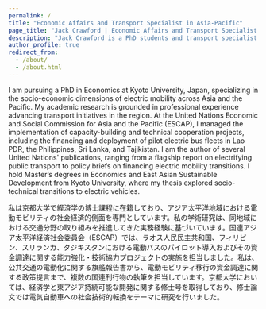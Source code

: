 ```yaml
---
permalink: /
title: "Economic Affairs and Transport Specialist in Asia-Pacific"
page_title: "Jack Crawford | Economic Affairs and Transport Specialist in Asia-Pacific"
description: "Jack Crawford is a PhD students and transport specialist in Asia and the Pacific."
author_profile: true
redirect_from: 
  - /about/
  - /about.html
---
```


I am pursuing a PhD in Economics at Kyoto University, Japan, specializing in the socio-economic dimensions of electric mobility across Asia and the Pacific. My academic research is grounded in professional experience advancing transport initiatives in the region. At the United Nations Economic and Social Commission for Asia and the Pacific (ESCAP), I managed the implementation of capacity-building and technical cooperation projects, including the financing and deployment of pilot electric bus fleets in Lao PDR, the Philippines, Sri Lanka, and Tajikistan. I am the author of several United Nations' publications, ranging from a flagship report on electrifying public transport to policy briefs on financing electric mobility transitions. I hold Master’s degrees in Economics and East Asian Sustainable Development from Kyoto University, where my thesis explored socio-technical transitions to electric vehicles.

私は京都大学で経済学の博士課程に在籍しており、アジア太平洋地域における電動モビリティの社会経済的側面を専門としています。私の学術研究は、同地域における交通分野の取り組みを推進してきた実務経験に基づいています。国連アジア太平洋経済社会委員会（ESCAP）では、ラオス人民民主共和国、フィリピン、スリランカ、タジキスタンにおける電動バスのパイロット導入およびその資金調達に関する能力強化・技術協力プロジェクトの実施を担当しました。私は、公共交通の電動化に関する旗艦報告書から、電動モビリティ移行の資金調達に関する政策提言まで、複数の国連刊行物の執筆を担当しています。京都大学においては、経済学と東アジア持続可能な開発に関する修士号を取得しており、修士論文では電気自動車への社会技術的転換をテーマに研究を行いました。
